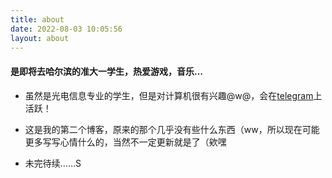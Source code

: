 ```yaml
---
title: about
date: 2022-08-03 10:05:56
layout: about
---
```


#### 是即将去哈尔滨的准大一学生，热爱游戏，音乐...

+ 虽然是光电信息专业的学生，但是对计算机很有兴趣@w@，会在[telegram](https://t.me/aldric_li)上活跃！

+ 这是我的第二个博客，原来的那个几乎没有些什么东西（ww，所以现在可能更多写写心情什么的，当然不一定更新就是了（欸嘿

+ 未完待续......S
